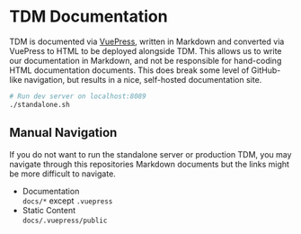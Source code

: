 # TDM Documentation

TDM is documented via [VuePress](https://vuepress.vuejs.org/), written in Markdown and converted via VuePress to HTML to be deployed alongside TDM. This allows us to write our documentation in Markdown, and not be responsible for hand-coding HTML documentation documents. This does break some level of GitHub-like navigation, but results in a nice, self-hosted documentation site.

```bash
# Run dev server on localhost:8089
./standalone.sh
```

## Manual Navigation
If you do not want to run the standalone server or production TDM, you may navigate through this repositories Markdown documents but the links might be more difficult to navigate.

* Documentation  
`docs/*` except `.vuepress`
* Static Content  
`docs/.vuepress/public`
